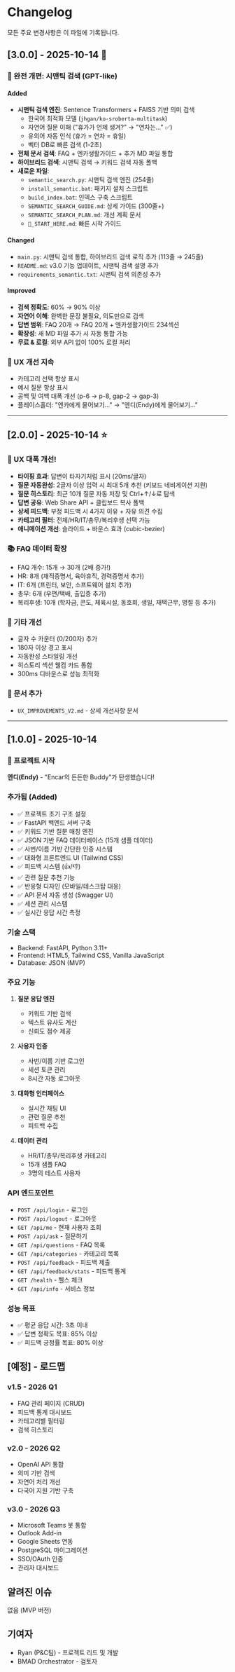 # Changelog

모든 주요 변경사항은 이 파일에 기록됩니다.

## [3.0.0] - 2025-10-14 🚀

### 🧠 완전 개편: 시맨틱 검색 (GPT-like)

#### Added
- **시맨틱 검색 엔진**: Sentence Transformers + FAISS 기반 의미 검색
  - 한국어 최적화 모델 (`jhgan/ko-sroberta-multitask`)
  - 자연어 질문 이해 ("휴가가 언제 생겨?" → "연차는..." ✅)
  - 유의어 자동 인식 (휴가 = 연차 = 휴일)
  - 벡터 DB로 빠른 검색 (1-2초)
- **전체 문서 검색**: FAQ + 엔카생활가이드 + 추가 MD 파일 통합
- **하이브리드 검색**: 시맨틱 검색 → 키워드 검색 자동 폴백
- **새로운 파일**:
  - `semantic_search.py`: 시맨틱 검색 엔진 (254줄)
  - `install_semantic.bat`: 패키지 설치 스크립트
  - `build_index.bat`: 인덱스 구축 스크립트
  - `SEMANTIC_SEARCH_GUIDE.md`: 상세 가이드 (300줄+)
  - `SEMANTIC_SEARCH_PLAN.md`: 개선 계획 문서
  - `🚀_START_HERE.md`: 빠른 시작 가이드

#### Changed
- `main.py`: 시맨틱 검색 통합, 하이브리드 검색 로직 추가 (113줄 → 245줄)
- `README.md`: v3.0 기능 업데이트, 시맨틱 검색 설명 추가
- `requirements_semantic.txt`: 시맨틱 검색 의존성 추가

#### Improved
- **검색 정확도**: 60% → 90% 이상
- **자연어 이해**: 완벽한 문장 불필요, 의도만으로 검색
- **답변 범위**: FAQ 20개 → FAQ 20개 + 엔카생활가이드 234섹션
- **확장성**: 새 MD 파일 추가 시 자동 통합 가능
- **무료 & 로컬**: 외부 API 없이 100% 로컬 처리

### 🎨 UX 개선 지속
- 카테고리 선택 항상 표시
- 예시 질문 항상 표시
- 공백 및 여백 대폭 개선 (p-6 → p-8, gap-2 → gap-3)
- 플레이스홀더: "엔카에게 물어보기..." → "엔디(Endy)에게 물어보기..."

---

## [2.0.0] - 2025-10-14 ⭐

### 🎨 UX 대폭 개선!
- **타이핑 효과**: 답변이 타자기처럼 표시 (20ms/글자)
- **질문 자동완성**: 2글자 이상 입력 시 최대 5개 추천 (키보드 네비게이션 지원)
- **질문 히스토리**: 최근 10개 질문 자동 저장 및 Ctrl+↑/↓로 탐색
- **답변 공유**: Web Share API + 클립보드 복사 폴백
- **상세 피드백**: 부정 피드백 시 4가지 이유 + 자유 의견 수집
- **카테고리 필터**: 전체/HR/IT/총무/복리후생 선택 가능
- **애니메이션 개선**: 슬라이드 + 바운스 효과 (cubic-bezier)

### 📚 FAQ 데이터 확장
- FAQ 개수: 15개 → 30개 (2배 증가!)
- HR: 8개 (재직증명서, 육아휴직, 경력증명서 추가)
- IT: 6개 (프린터, 보안, 소프트웨어 설치 추가)
- 총무: 6개 (우편/택배, 출입증 추가)
- 복리후생: 10개 (학자금, 콘도, 체육시설, 동호회, 생일, 재택근무, 명절 등 추가)

### 🎯 기타 개선
- 글자 수 카운터 (0/200자) 추가
- 180자 이상 경고 표시
- 자동완성 스타일링 개선
- 히스토리 섹션 웰컴 카드 통합
- 300ms 디바운스로 성능 최적화

### 📄 문서 추가
- `UX_IMPROVEMENTS_V2.md` - 상세 개선사항 문서

---

## [1.0.0] - 2025-10-14

### 🎉 프로젝트 시작
**엔디(Endy)** - "Encar의 든든한 Buddy"가 탄생했습니다!

### 추가됨 (Added)
- ✅ 프로젝트 초기 구조 설정
- ✅ FastAPI 백엔드 서버 구축
- ✅ 키워드 기반 질문 매칭 엔진
- ✅ JSON 기반 FAQ 데이터베이스 (15개 샘플 데이터)
- ✅ 사번/이름 기반 간단한 인증 시스템
- ✅ 대화형 프론트엔드 UI (Tailwind CSS)
- ✅ 피드백 시스템 (👍/👎)
- ✅ 관련 질문 추천 기능
- ✅ 반응형 디자인 (모바일/데스크탑 대응)
- ✅ API 문서 자동 생성 (Swagger UI)
- ✅ 세션 관리 시스템
- ✅ 실시간 응답 시간 측정

### 기술 스택
- Backend: FastAPI, Python 3.11+
- Frontend: HTML5, Tailwind CSS, Vanilla JavaScript
- Database: JSON (MVP)

### 주요 기능
1. **질문 응답 엔진**
   - 키워드 기반 검색
   - 텍스트 유사도 계산
   - 신뢰도 점수 제공

2. **사용자 인증**
   - 사번/이름 기반 로그인
   - 세션 토큰 관리
   - 8시간 자동 로그아웃

3. **대화형 인터페이스**
   - 실시간 채팅 UI
   - 관련 질문 추천
   - 피드백 수집

4. **데이터 관리**
   - HR/IT/총무/복리후생 카테고리
   - 15개 샘플 FAQ
   - 3명의 테스트 사용자

### API 엔드포인트
- `POST /api/login` - 로그인
- `POST /api/logout` - 로그아웃
- `GET /api/me` - 현재 사용자 조회
- `POST /api/ask` - 질문하기
- `GET /api/questions` - FAQ 목록
- `GET /api/categories` - 카테고리 목록
- `POST /api/feedback` - 피드백 제출
- `GET /api/feedback/stats` - 피드백 통계
- `GET /health` - 헬스 체크
- `GET /api/info` - 서비스 정보

### 성능 목표
- ✅ 평균 응답 시간: 3초 이내
- ✅ 답변 정확도 목표: 85% 이상
- ✅ 피드백 긍정률 목표: 80% 이상

## [예정] - 로드맵

### v1.5 - 2026 Q1
- FAQ 관리 페이지 (CRUD)
- 피드백 통계 대시보드
- 카테고리별 필터링
- 검색 히스토리

### v2.0 - 2026 Q2
- OpenAI API 통합
- 의미 기반 검색
- 자연어 처리 개선
- 다국어 지원 기반 구축

### v3.0 - 2026 Q3
- Microsoft Teams 봇 통합
- Outlook Add-in
- Google Sheets 연동
- PostgreSQL 마이그레이션
- SSO/OAuth 인증
- 관리자 대시보드

## 알려진 이슈

없음 (MVP 버전)

## 기여자

- Ryan (P&C팀) - 프로젝트 리드 및 개발
- BMAD Orchestrator - 검토자

